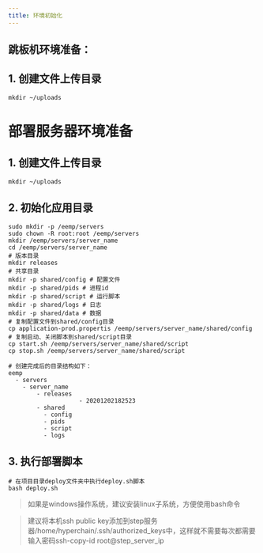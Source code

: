 ```yaml
---
title: 环境初始化
---
```


## **跳板机环境准备：**
## **1. 创建文件上传目录**

```
mkdir ~/uploads
```

# **部署服务器环境准备**

## **1. 创建文件上传目录**

```
mkdir ~/uploads
```

## **2. 初始化应用目录**

```
sudo mkdir -p /eemp/servers
sudo chown -R root:root /eemp/servers
mkdir /eemp/servers/server_name
cd /eemp/servers/server_name
# 版本目录
mkdir releases
# 共享目录
mkdir -p shared/config # 配置文件
mkdir -p shared/pids # 进程id
mkdir -p shared/script # 运行脚本
mkdir -p shared/logs # 日志
mkdir -p shared/data # 数据
# 复制配置文件到shared/config目录
cp application-prod.propertis /eemp/servers/server_name/shared/config
# 复制启动、关闭脚本到shared/script目录
cp start.sh /eemp/servers/server_name/shared/script
cp stop.sh /eemp/servers/server_name/shared/script

```

```
# 创建完成后的目录结构如下：
eemp
  - servers
    - server_name
        - releases
					- 20201202182523
        - shared
          - config
          - pids
          - script
          - logs

```

## **3. 执行部署脚本**

```
# 在项目目录deploy文件夹中执行deploy.sh脚本
bash deploy.sh

```

> 如果是windows操作系统，建议安装linux子系统，方便使用bash命令

> 建议将本机ssh public key添加到step服务器/home/hyperchain/.ssh/authorized_keys中，这样就不需要每次都需要输入密码ssh-copy-id root@step_server_ip